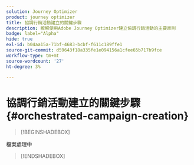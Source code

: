 ```yaml
---
solution: Journey Optimizer
product: journey optimizer
title: 協調行銷活動建立的關鍵步驟
description: 瞭解使用Adobe Journey Optimizer建立協調行銷活動的主要原則
badge: label="Alpha"
hide: true
exl-id: b04aa15a-71bf-4683-bcbf-f611c189ffe1
source-git-commit: d59643f18a335fe1e094156a1cfee65b717b9fce
workflow-type: tm+mt
source-wordcount: '27'
ht-degree: 3%

---
```



# 協調行銷活動建立的關鍵步驟 {#orchestrated-campaign-creation}

>[!BEGINSHADEBOX]

檔案處理中

>[!ENDSHADEBOX]
